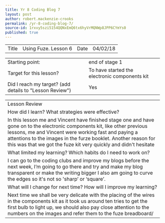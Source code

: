 ```yaml
---
title: Yr 8 Coding Blog 7
layout: post
author: robert.mackenzie-crooks
permalink: /yr-8-coding-blog-7/
source-id: 1rxvy5szi5154QQNxEmQ6tx6hyVrMQNWp8JPP6CYmYs0
published: true
---
```

<table>
  <tr>
    <td>Title</td>
    <td>Using Fuze. Lesson 6</td>
    <td>Date</td>
    <td>04/02/18</td>
  </tr>
</table>


<table>
  <tr>
    <td>Starting point:</td>
    <td>end of stage 1</td>
  </tr>
  <tr>
    <td>Target for this lesson?</td>
    <td>To have started the electronic components kit</td>
  </tr>
  <tr>
    <td>Did I reach my target? 
(add details to "Lesson Review")</td>
    <td> Yes </td>
  </tr>
</table>


<table>
  <tr>
    <td>Lesson Review</td>
  </tr>
  <tr>
    <td>How did I learn? What strategies were effective? </td>
  </tr>
  <tr>
    <td>In this lesson me and Vincent have finished stage one and have gone on to the electronic components kit, like other previous lessons, me and Vincent were working fast and paying a attentions to the images in the furze booklet. Another reason for this was that we got the fuze kit very quickly and didn't hesitate</td>
  </tr>
  <tr>
    <td>What limited my learning? Which habits do I need to work on? </td>
  </tr>
  <tr>
    <td>I can go to the coding clubs and improve my blogs before the next week, I’m going to go there and try and make my blog transparent or make the writing bigger I also am going to curve the edges so it's not so 'sharp’ or ‘square’.</td>
  </tr>
  <tr>
    <td>What will I change for next time? How will I improve my learning?</td>
  </tr>
  <tr>
    <td>Next time we shall be very delicate with the placing of the wires in the components kit as it took us around ten tries to get the first bulb to light up, we should also pay close attention to the numbers on the images and refer them to the fuze breadboard/</td>
  </tr>
</table>


